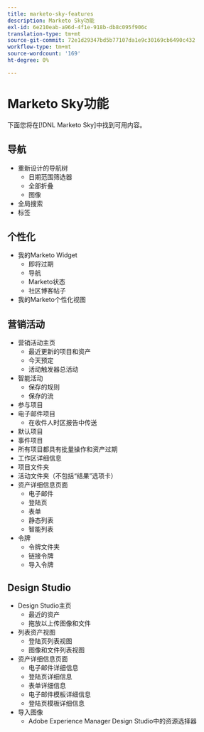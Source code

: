 ```yaml
---
title: marketo-sky-features
description: Marketo Sky功能
exl-id: 6e210eab-a96d-4f1e-918b-db8c095f906c
translation-type: tm+mt
source-git-commit: 72e1d29347bd5b77107da1e9c30169cb6490c432
workflow-type: tm+mt
source-wordcount: '169'
ht-degree: 0%

---
```


# Marketo Sky功能

下面您将在[!DNL Marketo Sky]中找到可用内容。

## 导航

* 重新设计的导航树
   * 日期范围筛选器
   * 全部折叠
   * 图像
* 全局搜索
* 标签

## 个性化

* 我的Marketo Widget
   * 即将过期
   * 导航
   * Marketo状态
   * 社区博客帖子
* 我的Marketo个性化视图

## 营销活动

* 营销活动主页
   * 最近更新的项目和资产
   * 今天预定
   * 活动触发器总活动
* 智能活动
   * 保存的规则
   * 保存的流
* 参与项目
* 电子邮件项目
   * 在收件人时区报告中传送
* 默认项目
* 事件项目
* 所有项目都具有批量操作和资产过期
* 工作区详细信息
* 项目文件夹
* 活动文件夹（不包括“结果”选项卡）
* 资产详细信息页面
   * 电子邮件
   * 登陆页
   * 表单
   * 静态列表
   * 智能列表
* 令牌
   * 令牌文件夹
   * 链接令牌
   * 导入令牌

## Design Studio

* Design Studio主页
   * 最近的资产
   * 拖放以上传图像和文件
* 列表资产视图
   * 登陆页列表视图
   * 图像和文件列表视图
* 资产详细信息页面
   * 电子邮件详细信息
   * 登陆页详细信息
   * 表单详细信息
   * 电子邮件模板详细信息
   * 登陆页模板详细信息
* 导入图像
   * Adobe Experience Manager Design Studio中的资源选择器
